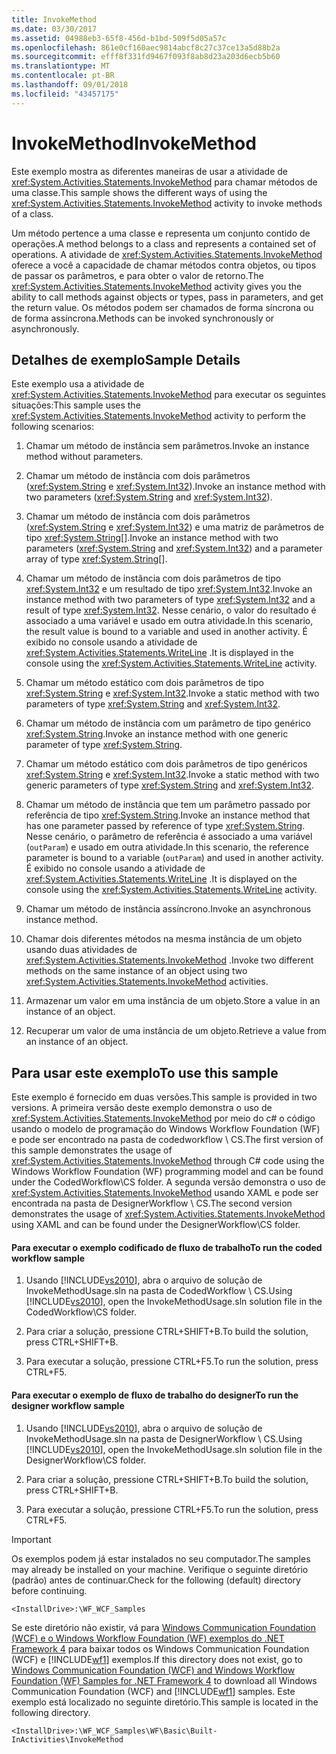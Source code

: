 ```yaml
---
title: InvokeMethod
ms.date: 03/30/2017
ms.assetid: 04988eb3-65f8-456d-b1bd-509f5d05a57c
ms.openlocfilehash: 861e0cf160aec9814abcf8c27c37ce13a5d88b2a
ms.sourcegitcommit: efff8f331fd9467f093f8ab8d23a203d6ecb5b60
ms.translationtype: MT
ms.contentlocale: pt-BR
ms.lasthandoff: 09/01/2018
ms.locfileid: "43457175"
---
```

# <a name="invokemethod"></a><span data-ttu-id="9c596-102">InvokeMethod</span><span class="sxs-lookup"><span data-stu-id="9c596-102">InvokeMethod</span></span>
<span data-ttu-id="9c596-103">Este exemplo mostra as diferentes maneiras de usar a atividade de <xref:System.Activities.Statements.InvokeMethod> para chamar métodos de uma classe.</span><span class="sxs-lookup"><span data-stu-id="9c596-103">This sample shows the different ways of using the <xref:System.Activities.Statements.InvokeMethod> activity to invoke methods of a class.</span></span>  
  
 <span data-ttu-id="9c596-104">Um método pertence a uma classe e representa um conjunto contido de operações.</span><span class="sxs-lookup"><span data-stu-id="9c596-104">A method belongs to a class and represents a contained set of operations.</span></span> <span data-ttu-id="9c596-105">A atividade de <xref:System.Activities.Statements.InvokeMethod> oferece a você a capacidade de chamar métodos contra objetos, ou tipos de passar os parâmetros, e para obter o valor de retorno.</span><span class="sxs-lookup"><span data-stu-id="9c596-105">The <xref:System.Activities.Statements.InvokeMethod> activity gives you the ability to call methods against objects or types, pass in parameters, and get the return value.</span></span> <span data-ttu-id="9c596-106">Os métodos podem ser chamados de forma síncrona ou de forma assíncrona.</span><span class="sxs-lookup"><span data-stu-id="9c596-106">Methods can be invoked synchronously or asynchronously.</span></span>  
  
## <a name="sample-details"></a><span data-ttu-id="9c596-107">Detalhes de exemplo</span><span class="sxs-lookup"><span data-stu-id="9c596-107">Sample Details</span></span>  
 <span data-ttu-id="9c596-108">Este exemplo usa a atividade de <xref:System.Activities.Statements.InvokeMethod> para executar os seguintes situações:</span><span class="sxs-lookup"><span data-stu-id="9c596-108">This sample uses the <xref:System.Activities.Statements.InvokeMethod> activity to perform the following scenarios:</span></span>  
  
1.  <span data-ttu-id="9c596-109">Chamar um método de instância sem parâmetros.</span><span class="sxs-lookup"><span data-stu-id="9c596-109">Invoke an instance method without parameters.</span></span>  
  
2.  <span data-ttu-id="9c596-110">Chamar um método de instância com dois parâmetros (<xref:System.String> e <xref:System.Int32>).</span><span class="sxs-lookup"><span data-stu-id="9c596-110">Invoke an instance method with two parameters (<xref:System.String> and <xref:System.Int32>).</span></span>  
  
3.  <span data-ttu-id="9c596-111">Chamar um método de instância com dois parâmetros (<xref:System.String> e <xref:System.Int32>) e uma matriz de parâmetros de tipo <xref:System.String>[].</span><span class="sxs-lookup"><span data-stu-id="9c596-111">Invoke an instance method with two parameters (<xref:System.String> and <xref:System.Int32>) and a parameter array of type <xref:System.String>[].</span></span>  
  
4.  <span data-ttu-id="9c596-112">Chamar um método de instância com dois parâmetros de tipo <xref:System.Int32> e um resultado de tipo <xref:System.Int32>.</span><span class="sxs-lookup"><span data-stu-id="9c596-112">Invoke an instance method with two parameters of type <xref:System.Int32> and a result of type <xref:System.Int32>.</span></span> <span data-ttu-id="9c596-113">Nesse cenário, o valor do resultado é associado a uma variável e usado em outra atividade.</span><span class="sxs-lookup"><span data-stu-id="9c596-113">In this scenario, the result value is bound to a variable and used in another activity.</span></span> <span data-ttu-id="9c596-114">É exibido no console usando a atividade de <xref:System.Activities.Statements.WriteLine> .</span><span class="sxs-lookup"><span data-stu-id="9c596-114">It is displayed in the console using the <xref:System.Activities.Statements.WriteLine> activity.</span></span>  
  
5.  <span data-ttu-id="9c596-115">Chamar um método estático com dois parâmetros de tipo <xref:System.String> e <xref:System.Int32>.</span><span class="sxs-lookup"><span data-stu-id="9c596-115">Invoke a static method with two parameters of type <xref:System.String> and <xref:System.Int32>.</span></span>  
  
6.  <span data-ttu-id="9c596-116">Chamar um método de instância com um parâmetro de tipo genérico <xref:System.String>.</span><span class="sxs-lookup"><span data-stu-id="9c596-116">Invoke an instance method with one generic parameter of type <xref:System.String>.</span></span>  
  
7.  <span data-ttu-id="9c596-117">Chamar um método estático com dois parâmetros de tipo genéricos <xref:System.String> e <xref:System.Int32>.</span><span class="sxs-lookup"><span data-stu-id="9c596-117">Invoke a static method with two generic parameters of type <xref:System.String> and <xref:System.Int32>.</span></span>  
  
8.  <span data-ttu-id="9c596-118">Chamar um método de instância que tem um parâmetro passado por referência de tipo <xref:System.String>.</span><span class="sxs-lookup"><span data-stu-id="9c596-118">Invoke an instance method that has one parameter passed by reference of type <xref:System.String>.</span></span> <span data-ttu-id="9c596-119">Nesse cenário, o parâmetro de referência é associado a uma variável (`outParam`) e usado em outra atividade.</span><span class="sxs-lookup"><span data-stu-id="9c596-119">In this scenario, the reference parameter is bound to a variable (`outParam`) and used in another activity.</span></span> <span data-ttu-id="9c596-120">É exibido no console usando a atividade de <xref:System.Activities.Statements.WriteLine> .</span><span class="sxs-lookup"><span data-stu-id="9c596-120">It is displayed on the console using the <xref:System.Activities.Statements.WriteLine> activity.</span></span>  
  
9. <span data-ttu-id="9c596-121">Chamar um método de instância assíncrono.</span><span class="sxs-lookup"><span data-stu-id="9c596-121">Invoke an asynchronous instance method.</span></span>  
  
10. <span data-ttu-id="9c596-122">Chamar dois diferentes métodos na mesma instância de um objeto usando duas atividades de <xref:System.Activities.Statements.InvokeMethod> .</span><span class="sxs-lookup"><span data-stu-id="9c596-122">Invoke two different methods on the same instance of an object using two <xref:System.Activities.Statements.InvokeMethod> activities.</span></span>  
  
11. <span data-ttu-id="9c596-123">Armazenar um valor em uma instância de um objeto.</span><span class="sxs-lookup"><span data-stu-id="9c596-123">Store a value in an instance of an object.</span></span>  
  
12. <span data-ttu-id="9c596-124">Recuperar um valor de uma instância de um objeto.</span><span class="sxs-lookup"><span data-stu-id="9c596-124">Retrieve a value from an instance of an object.</span></span>  
  
## <a name="to-use-this-sample"></a><span data-ttu-id="9c596-125">Para usar este exemplo</span><span class="sxs-lookup"><span data-stu-id="9c596-125">To use this sample</span></span>  
 <span data-ttu-id="9c596-126">Este exemplo é fornecido em duas versões.</span><span class="sxs-lookup"><span data-stu-id="9c596-126">This sample is provided in two versions.</span></span> <span data-ttu-id="9c596-127">A primeira versão deste exemplo demonstra o uso de <xref:System.Activities.Statements.InvokeMethod> por meio do c# o código usando o modelo de programação do Windows Workflow Foundation (WF) e pode ser encontrado na pasta de codedworkflow \ CS.</span><span class="sxs-lookup"><span data-stu-id="9c596-127">The first version of this sample demonstrates the usage of <xref:System.Activities.Statements.InvokeMethod> through C# code using the Windows Workflow Foundation (WF) programming model and can be found under the CodedWorkflow\CS folder.</span></span> <span data-ttu-id="9c596-128">A segunda versão demonstra o uso de <xref:System.Activities.Statements.InvokeMethod> usando XAML e pode ser encontrada na pasta de DesignerWorkflow \ CS.</span><span class="sxs-lookup"><span data-stu-id="9c596-128">The second version demonstrates the usage of <xref:System.Activities.Statements.InvokeMethod> using XAML and can be found under the DesignerWorkflow\CS folder.</span></span>  
  
#### <a name="to-run-the-coded-workflow-sample"></a><span data-ttu-id="9c596-129">Para executar o exemplo codificado de fluxo de trabalho</span><span class="sxs-lookup"><span data-stu-id="9c596-129">To run the coded workflow sample</span></span>  
  
1.  <span data-ttu-id="9c596-130">Usando [!INCLUDE[vs2010](../../../../includes/vs2010-md.md)], abra o arquivo de solução de InvokeMethodUsage.sln na pasta de CodedWorkflow \ CS.</span><span class="sxs-lookup"><span data-stu-id="9c596-130">Using [!INCLUDE[vs2010](../../../../includes/vs2010-md.md)], open the InvokeMethodUsage.sln solution file in the CodedWorkflow\CS folder.</span></span>  
  
2.  <span data-ttu-id="9c596-131">Para criar a solução, pressione CTRL+SHIFT+B.</span><span class="sxs-lookup"><span data-stu-id="9c596-131">To build the solution, press CTRL+SHIFT+B.</span></span>  
  
3.  <span data-ttu-id="9c596-132">Para executar a solução, pressione CTRL+F5.</span><span class="sxs-lookup"><span data-stu-id="9c596-132">To run the solution, press CTRL+F5.</span></span>  
  
#### <a name="to-run-the-designer-workflow-sample"></a><span data-ttu-id="9c596-133">Para executar o exemplo de fluxo de trabalho do designer</span><span class="sxs-lookup"><span data-stu-id="9c596-133">To run the designer workflow sample</span></span>  
  
1.  <span data-ttu-id="9c596-134">Usando [!INCLUDE[vs2010](../../../../includes/vs2010-md.md)], abra o arquivo de solução de InvokeMethodUsage.sln na pasta de DesignerWorkflow \ CS.</span><span class="sxs-lookup"><span data-stu-id="9c596-134">Using [!INCLUDE[vs2010](../../../../includes/vs2010-md.md)], open the InvokeMethodUsage.sln solution file in the DesignerWorkflow\CS folder.</span></span>  
  
2.  <span data-ttu-id="9c596-135">Para criar a solução, pressione CTRL+SHIFT+B.</span><span class="sxs-lookup"><span data-stu-id="9c596-135">To build the solution, press CTRL+SHIFT+B.</span></span>  
  
3.  <span data-ttu-id="9c596-136">Para executar a solução, pressione CTRL+F5.</span><span class="sxs-lookup"><span data-stu-id="9c596-136">To run the solution, press CTRL+F5.</span></span>  
  
> [!IMPORTANT]
>  <span data-ttu-id="9c596-137">Os exemplos podem já estar instalados no seu computador.</span><span class="sxs-lookup"><span data-stu-id="9c596-137">The samples may already be installed on your machine.</span></span> <span data-ttu-id="9c596-138">Verifique o seguinte diretório (padrão) antes de continuar.</span><span class="sxs-lookup"><span data-stu-id="9c596-138">Check for the following (default) directory before continuing.</span></span>  
>   
>  `<InstallDrive>:\WF_WCF_Samples`  
>   
>  <span data-ttu-id="9c596-139">Se este diretório não existir, vá para [Windows Communication Foundation (WCF) e o Windows Workflow Foundation (WF) exemplos do .NET Framework 4](https://go.microsoft.com/fwlink/?LinkId=150780) para baixar todos os Windows Communication Foundation (WCF) e [!INCLUDE[wf1](../../../../includes/wf1-md.md)] exemplos.</span><span class="sxs-lookup"><span data-stu-id="9c596-139">If this directory does not exist, go to [Windows Communication Foundation (WCF) and Windows Workflow Foundation (WF) Samples for .NET Framework 4](https://go.microsoft.com/fwlink/?LinkId=150780) to download all Windows Communication Foundation (WCF) and [!INCLUDE[wf1](../../../../includes/wf1-md.md)] samples.</span></span> <span data-ttu-id="9c596-140">Este exemplo está localizado no seguinte diretório.</span><span class="sxs-lookup"><span data-stu-id="9c596-140">This sample is located in the following directory.</span></span>  
>   
>  `<InstallDrive>:\WF_WCF_Samples\WF\Basic\Built-InActivities\InvokeMethod`